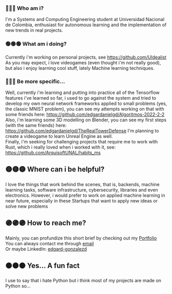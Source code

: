 ### 🔵🔵🔵 Who am i?

I'm a Systems and Computing Engineering student at Universidad Nacional de Colombia, enthusiast for autonomous learning and the implementation of new trends in real projects.

### 🟢🟢🟢 What am i doing?

Currently i'm working on personal projects, see https://github.com/UIdealist \
As you may expect, i love videogames (even thought i'm not really good), but also i enjoy learning cool stuff, lately Machine learning techniques.

### 🔴🔴🔴 Be more specific...

Well, currently i'm learning and putting into practice all of the Tensorflow features i've learned so far, i used to go against the system and tried to develop my own neural network frameworks applied to small problems (yes, the classic MNIST problem), you can see my attempts working on that with some friends here: https://github.com/edgardanielgd/Algoritmos-2022-2-2 \
Also, i'm learning some 3D modelling on Blender, you can see my first steps (with the same friends) here: https://github.com/edgardanielgd/TheRealTowerDefense
I'm planning to create a videogame to learn Unreal Engine as well. \
Finally, i'm seeking for challenging projects that require me to work with Rust, which i really loved when i worked with it, see: https://github.com/ArquisoftUNAL/habits_ms

## 🟡🟡🟡 Where can i be helpful?

I love the things that work behind the scenes, that is, backends, machine learning tasks, software infrastructure, cybersecurity, libraries and even electronics. 
However, i would prefer to work on applied machine learning in near future, especially in these Startups that want to apply new ideas or solve new problems

## 🟣🟣🟣 How to reach me?

Mainly, you can profundize this short brief by checking out my [Portfolio](https://edgardanielgd.github.io/Portfolio/) \
You can always contact me through [email](edgardanielgd123@gmail.com) \
Or maybe LinkedIn: [edgard-gonzalezd](https://www.linkedin.com/in/edgard-gonzalezd/)

## 🟠🟠🟠 Yes... A fun fact

I use to say that i hate Python but i think most of my projects are made on Python so...

